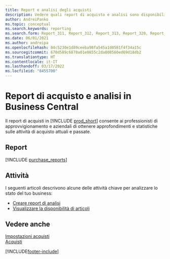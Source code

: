 ```yaml
---
title: Report e analisi degli acquisti
description: Vedere quali report di acquisto e analisi sono disponibili nella versione standard di Business Central in modo da poter tenere traccia della propria attività.
author: AndreiPanko
ms.topic: conceptual
ms.search.keywords: reporting
ms.search.form: Report_311, Report_312, Report_313, Report_320, Report_709, Report_707, Report_709, Report_714, Report_716, Report_720
ms.date: 06/01/2021
ms.author: andreipa
ms.openlocfilehash: 84c5230e1d89ceeba98fa545a1d0581f4f34a15c
ms.sourcegitcommit: 670d589c6870a01e0655c2da800560ed69d18db2
ms.translationtype: HT
ms.contentlocale: it-IT
ms.lasthandoff: 03/17/2022
ms.locfileid: "8455700"
---
```

# <a name="purchase-reports-and-analytics-in-business-central"></a><a name="purchase-reports-and-analytics-in-business-central"></a><a name="purchase-reports-and-analytics-in-business-central"></a><a name="purchase-reports-and-analytics-in-business-central"></a>Report di acquisto e analisi in Business Central

Il report di acquisti in [!INCLUDE [prod_short](includes/prod_short.md)] consente ai professionisti di approvvigionamento e aziendali di ottenere approfondimenti e statistiche sulle attività di acquisto attuali e passate.  

## <a name="reports"></a><a name="reports"></a><a name="reports"></a><a name="reports"></a>Report
[!INCLUDE [purchase_reports](includes/purchase-reports-include.md)]

## <a name="tasks"></a><a name="tasks"></a><a name="tasks"></a><a name="tasks"></a>Attività
I seguenti articoli descrivono alcune delle attività chiave per analizzare lo stato del tuo business:

* [Creare report di analisi](bi-how-create-analysis-views-reports.md)  
* [Visualizzare la disponibilità di articoli](inventory-how-availability-overview.md)  


## <a name="see-also"></a><a name="see-also"></a><a name="see-also"></a><a name="see-also"></a>Vedere anche
[Impostazioni acquisti](purchasing-setup-purchasing.md)  
[Acquisti](purchasing-manage-purchasing.md)  

[!INCLUDE[footer-include](includes/footer-banner.md)]
